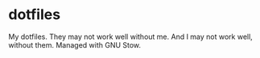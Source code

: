 # dotfiles

My dotfiles. They may not work well without me. And I may not work well, without them.
Managed with GNU Stow.